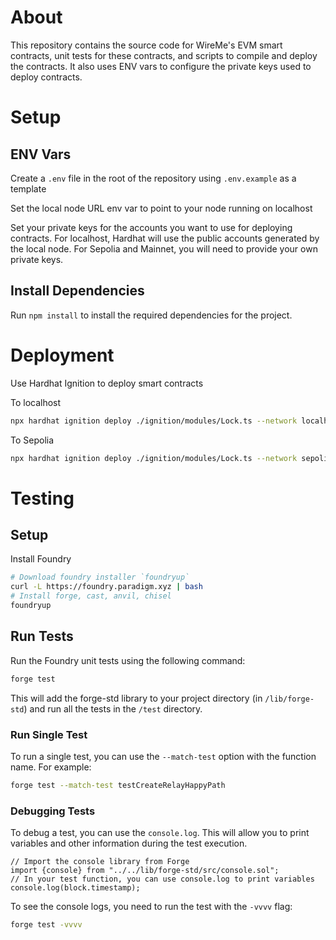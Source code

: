 # About

This repository contains the source code for WireMe's EVM smart contracts, unit tests for these contracts, and scripts
to compile and deploy the contracts. It also uses ENV vars to configure the private keys used to deploy contracts.

# Setup

## ENV Vars
Create a `.env` file in the root of the repository using `.env.example` as a template

Set the local node URL env var to point to your node running on localhost

Set your private keys for the accounts you want to use for deploying contracts. For localhost, Hardhat will use the public
accounts generated by the local node. For Sepolia and Mainnet, you will need to provide your own private keys.

## Install Dependencies

Run `npm install` to install the required dependencies for the project.

# Deployment
Use Hardhat Ignition to deploy smart contracts

To localhost
```bash
npx hardhat ignition deploy ./ignition/modules/Lock.ts --network localhost
```
To Sepolia
```bash
npx hardhat ignition deploy ./ignition/modules/Lock.ts --network sepolia
```

# Testing

## Setup

Install Foundry

```bash
# Download foundry installer `foundryup`
curl -L https://foundry.paradigm.xyz | bash
# Install forge, cast, anvil, chisel
foundryup
```

## Run Tests

Run the Foundry unit tests using the following command:

```bash
forge test
```
This will add the forge-std library to your project directory (in `/lib/forge-std`) and run all the tests in the `/test` directory.

### Run Single Test
To run a single test, you can use the `--match-test` option with the function name. For example:

```bash
forge test --match-test testCreateRelayHappyPath
```

### Debugging Tests
To debug a test, you can use the `console.log`. This will allow you to print variables and other information during the test execution.

```solidity
// Import the console library from Forge
import {console} from "../../lib/forge-std/src/console.sol";
// In your test function, you can use console.log to print variables
console.log(block.timestamp);
```
To see the console logs, you need to run the test with the `-vvvv` flag:
```bash
forge test -vvvv
```